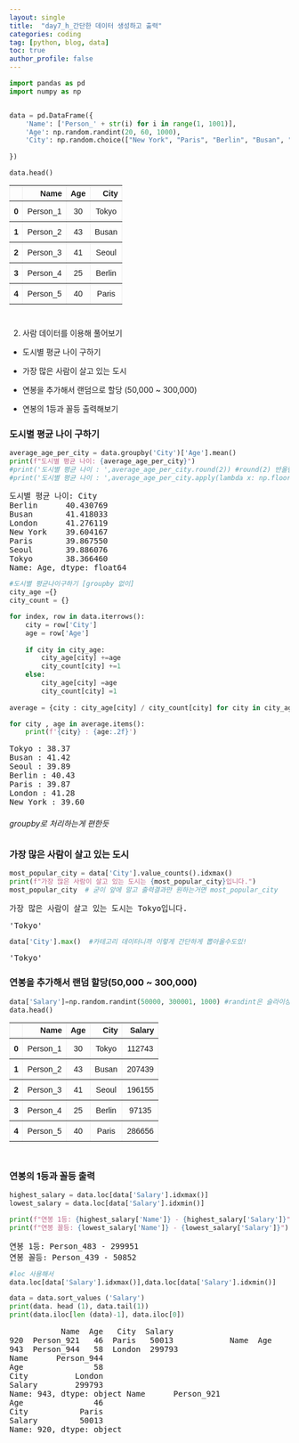 ```yaml
---
layout: single
title:  "day7_h_간단한 데이터 생성하고 출력"
categories: coding
tag: [python, blog, data]
toc: true
author_profile: false
---
```


<head>
  <style>
    table.dataframe {
      white-space: normal;
      width: 100%;
      height: 240px;
      display: block;
      overflow: auto;
      font-family: Arial, sans-serif;
      font-size: 0.9rem;
      line-height: 20px;
      text-align: center;
      border: 0px !important;
    }

    table.dataframe th {
      text-align: center;
      font-weight: bold;
      padding: 8px;
    }

    table.dataframe td {
      text-align: center;
      padding: 8px;
    }

    table.dataframe tr:hover {
      background: #b8d1f3; 
    }

    .output_prompt {
      overflow: auto;
      font-size: 0.9rem;
      line-height: 1.45;
      border-radius: 0.3rem;
      -webkit-overflow-scrolling: touch;
      padding: 0.8rem;
      margin-top: 0;
      margin-bottom: 15px;
      font: 1rem Consolas, "Liberation Mono", Menlo, Courier, monospace;
      color: $code-text-color;
      border: solid 1px $border-color;
      border-radius: 0.3rem;
      word-break: normal;
      white-space: pre;
    }

  .dataframe tbody tr th:only-of-type {
      vertical-align: middle;
  }

  .dataframe tbody tr th {
      vertical-align: top;
  }

  .dataframe thead th {
      text-align: center !important;
      padding: 8px;
  }

  .page__content p {
      margin: 0 0 0px !important;
  }

  .page__content p > strong {
    font-size: 0.8rem !important;
  }

  </style>
</head>



```python
import pandas as pd
import numpy as np


data = pd.DataFrame({
    'Name': ['Person_' + str(i) for i in range(1, 1001)],
    'Age': np.random.randint(20, 60, 1000),
    'City': np.random.choice(["New York", "Paris", "Berlin", "Busan", "Seoul", "London", "Tokyo"], 1000),
    
})

data.head()
```

<div>
<style scoped>
    .dataframe tbody tr th:only-of-type {
        vertical-align: middle;
    }

    .dataframe tbody tr th {
        vertical-align: top;
    }

    .dataframe thead th {
        text-align: right;
    }
</style>
<table border="1" class="dataframe">
  <thead>
    <tr style="text-align: right;">
      <th></th>
      <th>Name</th>
      <th>Age</th>
      <th>City</th>
    </tr>
  </thead>
  <tbody>
    <tr>
      <th>0</th>
      <td>Person_1</td>
      <td>30</td>
      <td>Tokyo</td>
    </tr>
    <tr>
      <th>1</th>
      <td>Person_2</td>
      <td>43</td>
      <td>Busan</td>
    </tr>
    <tr>
      <th>2</th>
      <td>Person_3</td>
      <td>41</td>
      <td>Seoul</td>
    </tr>
    <tr>
      <th>3</th>
      <td>Person_4</td>
      <td>25</td>
      <td>Berlin</td>
    </tr>
    <tr>
      <th>4</th>
      <td>Person_5</td>
      <td>40</td>
      <td>Paris</td>
    </tr>
  </tbody>
</table>
</div>


2. 사람 데이터를 이용해 풀어보기

- 도시별 평균 나이 구하기

- 가장 많은 사람이 살고 있는 도시

- 연봉을 추가해서 랜덤으로 할당 (50,000 ~ 300,000)

- 연봉의 1등과 꼴등 출력해보기


### 도시별 평균 나이 구하기



```python
average_age_per_city = data.groupby('City')['Age'].mean()
print(f"도시별 평균 나이: {average_age_per_city}") 
#print('도시별 평균 나이 : ',average_age_per_city.round(2)) #round(2) 반올림처리하면 깔꼼!
#print('도시별 평균 나이 : ',average_age_per_city.apply(lambda x: np.floor(x*100)/100) # apply ,lambda 해서도 버림처리 가능!
```

<pre>
도시별 평균 나이: City
Berlin      40.430769
Busan       41.418033
London      41.276119
New York    39.604167
Paris       39.867550
Seoul       39.886076
Tokyo       38.366460
Name: Age, dtype: float64
</pre>

```python
#도시별 평균나이구하기 [groupby 없이]
city_age ={}
city_count = {}

for index, row in data.iterrows():
    city = row['City']
    age = row['Age']
    
    if city in city_age:
        city_age[city] +=age
        city_count[city] +=1
    else:
        city_age[city] =age
        city_count[city] =1
        
average = {city : city_age[city] / city_count[city] for city in city_age}

for city , age in average.items():
    print(f'{city} : {age:.2f}')
```

<pre>
Tokyo : 38.37
Busan : 41.42
Seoul : 39.89
Berlin : 40.43
Paris : 39.87
London : 41.28
New York : 39.60
</pre>
###### groupby로 처리하는게 편한듯 


### 가장 많은 사람이 살고 있는 도시



```python
most_popular_city = data['City'].value_counts().idxmax()
print(f"가장 많은 사람이 살고 있는 도시는 {most_popular_city}입니다.")
most_popular_city  # 굳이 앞에 말고 출력결과만 원하는거면 most_popular_city

```

<pre>
가장 많은 사람이 살고 있는 도시는 Tokyo입니다.
</pre>
<pre>
'Tokyo'
</pre>

```python
data['City'].max()  #카테고리 데이터니까 이렇게 간단하게 뽑아올수도있!
```

<pre>
'Tokyo'
</pre>
### 연봉을 추가해서 랜덤 할당(50,000 ~ 300,000)



```python
data['Salary']=np.random.randint(50000, 300001, 1000) #randint은 슬라이싱과 범위가같음 상한값 미포함!
data.head()
```

<div>
<style scoped>
    .dataframe tbody tr th:only-of-type {
        vertical-align: middle;
    }

    .dataframe tbody tr th {
        vertical-align: top;
    }

    .dataframe thead th {
        text-align: right;
    }
</style>
<table border="1" class="dataframe">
  <thead>
    <tr style="text-align: right;">
      <th></th>
      <th>Name</th>
      <th>Age</th>
      <th>City</th>
      <th>Salary</th>
    </tr>
  </thead>
  <tbody>
    <tr>
      <th>0</th>
      <td>Person_1</td>
      <td>30</td>
      <td>Tokyo</td>
      <td>112743</td>
    </tr>
    <tr>
      <th>1</th>
      <td>Person_2</td>
      <td>43</td>
      <td>Busan</td>
      <td>207439</td>
    </tr>
    <tr>
      <th>2</th>
      <td>Person_3</td>
      <td>41</td>
      <td>Seoul</td>
      <td>196155</td>
    </tr>
    <tr>
      <th>3</th>
      <td>Person_4</td>
      <td>25</td>
      <td>Berlin</td>
      <td>97135</td>
    </tr>
    <tr>
      <th>4</th>
      <td>Person_5</td>
      <td>40</td>
      <td>Paris</td>
      <td>286656</td>
    </tr>
  </tbody>
</table>
</div>


### 연봉의 1등과 꼴등 출력



```python
highest_salary = data.loc[data['Salary'].idxmax()]
lowest_salary = data.loc[data['Salary'].idxmin()]

print(f"연봉 1등: {highest_salary['Name']} - {highest_salary['Salary']}")
print(f"연봉 꼴등: {lowest_salary['Name']} - {lowest_salary['Salary']}")
```

<pre>
연봉 1등: Person_483 - 299951
연봉 꼴등: Person_439 - 50852
</pre>

```python
#loc 사용해서
data.loc[data['Salary'].idxmax()],data.loc[data['Salary'].idxmin()]

data = data.sort_values ('Salary')
print(data. head (1), data.tail(1))
print(data.iloc[len (data)-1], data.iloc[0])
```

<pre>
           Name  Age   City  Salary
920  Person_921   46  Paris   50013            Name  Age    City  Salary
943  Person_944   58  London  299793
Name      Person_944
Age               58
City          London
Salary        299793
Name: 943, dtype: object Name      Person_921
Age               46
City           Paris
Salary         50013
Name: 920, dtype: object
</pre>
